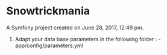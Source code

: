 Snowtrickmania
==============

A Symfony project created on June 28, 2017, 12:49 pm.

1) Adapt your data base parameters in the following folder :
    -app/config/parameters.yml
